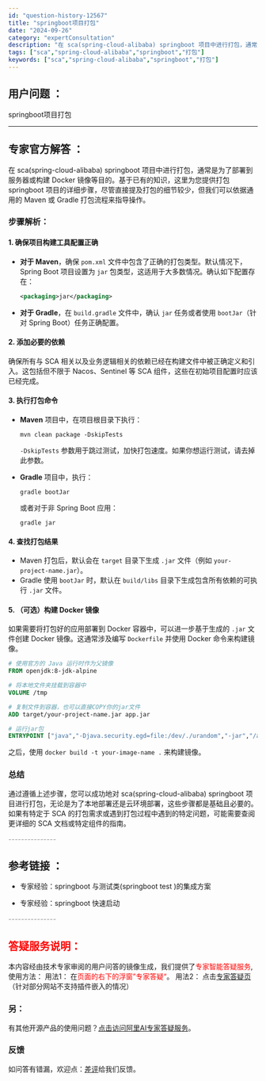 ```yaml
---
id: "question-history-12567"
title: "springboot项目打包"
date: "2024-09-26"
category: "expertConsultation"
description: "在 sca(spring-cloud-alibaba) springboot 项目中进行打包，通常是为了部署到服务器或构建 Docker 镜像等目的。基于已有的知识，这里为您提供打包 springboot 项目的详细步骤，尽管直接提及打包的细节较少，但我们可以依据通用的 Maven 或 Gradle"
tags: ["sca","spring-cloud-alibaba","springboot","打包"]
keywords: ["sca","spring-cloud-alibaba","springboot","打包"]
---
```


## 用户问题 ： 
 springboot项目打包  

---------------
## 专家官方解答 ：

在 sca(spring-cloud-alibaba) springboot 项目中进行打包，通常是为了部署到服务器或构建 Docker 镜像等目的。基于已有的知识，这里为您提供打包 springboot 项目的详细步骤，尽管直接提及打包的细节较少，但我们可以依据通用的 Maven 或 Gradle 打包流程来指导操作。

### 步骤解析：

#### 1. 确保项目构建工具配置正确

- **对于 Maven**，确保 `pom.xml` 文件中包含了正确的打包类型。默认情况下，Spring Boot 项目设置为 `jar` 包类型，这适用于大多数情况。确认如下配置存在：
  
  ```xml
  <packaging>jar</packaging>
  ```
  
- **对于 Gradle**，在 `build.gradle` 文件中，确认 `jar` 任务或者使用 `bootJar`（针对 Spring Boot）任务正确配置。

#### 2. 添加必要的依赖

确保所有与 SCA 相关以及业务逻辑相关的依赖已经在构建文件中被正确定义和引入。这包括但不限于 Nacos、Sentinel 等 SCA 组件，这些在初始项目配置时应该已经完成。

#### 3. 执行打包命令

- **Maven** 项目中，在项目根目录下执行：
  
  ```shell
  mvn clean package -DskipTests
  ```
  
  `-DskipTests` 参数用于跳过测试，加快打包速度。如果你想运行测试，请去掉此参数。
  
- **Gradle** 项目中，执行：
  
  ```shell
  gradle bootJar
  ```
  
  或者对于非 Spring Boot 应用：
  
  ```shell
  gradle jar
  ```

#### 4. 查找打包结果

- Maven 打包后，默认会在 `target` 目录下生成 `.jar` 文件（例如 `your-project-name.jar`）。
- Gradle 使用 `bootJar` 时，默认在 `build/libs` 目录下生成包含所有依赖的可执行 `.jar` 文件。

#### 5. （可选）构建 Docker 镜像

如果需要将打包好的应用部署到 Docker 容器中，可以进一步基于生成的 `.jar` 文件创建 Docker 镜像。这通常涉及编写 `Dockerfile` 并使用 Docker 命令来构建镜像。

```Dockerfile
# 使用官方的 Java 运行时作为父镜像
FROM openjdk:8-jdk-alpine

# 将本地文件夹挂载到容器中
VOLUME /tmp

# 复制文件到容器，也可以直接COPY你的jar文件
ADD target/your-project-name.jar app.jar

# 运行jar包
ENTRYPOINT ["java","-Djava.security.egd=file:/dev/./urandom","-jar","/app.jar"]
```

之后，使用 `docker build -t your-image-name .` 来构建镜像。

### 总结

通过遵循上述步骤，您可以成功地对 sca(spring-cloud-alibaba) springboot 项目进行打包，无论是为了本地部署还是云环境部署，这些步骤都是基础且必要的。如果有特定于 SCA 的打包需求或遇到打包过程中遇到的特定问题，可能需要查阅更详细的 SCA 文档或特定组件的指南。


<font color="#949494">---------------</font> 


## 参考链接 ：

* 专家经验：springboot 与测试类(springboot test )的集成方案 
 
 * 专家经验：springboot 快速启动 


 <font color="#949494">---------------</font> 
 


## <font color="#FF0000">答疑服务说明：</font> 

本内容经由技术专家审阅的用户问答的镜像生成，我们提供了<font color="#FF0000">专家智能答疑服务</font>,使用方法：
用法1： 在<font color="#FF0000">页面的右下的浮窗”专家答疑“</font>。
用法2： 点击[专家答疑页](https://answer.opensource.alibaba.com/docs/intro)（针对部分网站不支持插件嵌入的情况）
### 另：


有其他开源产品的使用问题？[点击访问阿里AI专家答疑服务](https://answer.opensource.alibaba.com/docs/intro)。
### 反馈
如问答有错漏，欢迎点：[差评](https://ai.nacos.io/user/feedbackByEnhancerGradePOJOID?enhancerGradePOJOId=12660)给我们反馈。
